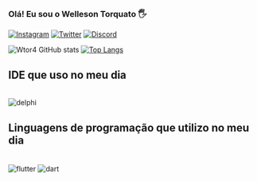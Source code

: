 ### Olá! Eu sou o Welleson Torquato 🖐️

[![Instagram](https://img.shields.io/badge/Instagram-E4405F?style=for-the-badge&logo=instagram&logoColor=white)](https://www.instagram.com/wtor4_/)
[![Twitter](https://img.shields.io/badge/Twitter-1DA1F2?style=for-the-badge&logo=twitter&logoColor=white)](https://twitter.com/wt0r4)
[![Discord](https://img.shields.io/badge/Discord-7289DA?style=for-the-badge&logo=discord&logoColor=white)](https://discordapp.com/channels/980463943489310780/980463943489310783)

![Wtor4 GitHub stats](https://github-readme-stats.vercel.app/api?username=wtor4&show_icons=true&theme=dracula)
[![Top Langs](https://github-readme-stats.vercel.app/api/top-langs/?username=wtor4)](https://github.com/wtor4/github-readme-stats)

## IDE que uso no meu dia
<div style="display: inline_block"><br/>
  <img align="center" alt="delphi" src="https://img.shields.io/badge/Delphi_RAD_Studio-B22222?style=for-the-badge&logo=delphi&logoColor=white" />
</div>

## Linguagens de programação que utilizo no meu dia
<div style="display: inline_block"><br/>
  <img align="center" alt="flutter" src="https://img.shields.io/badge/Flutter-02569B?style=for-the-badge&logo=flutter&logoColor=white" />
  <img align="center" alt="dart" src="https://img.shields.io/badge/Dart-0175C2?style=for-the-badge&logo=dart&logoColor=white" />
</div>
